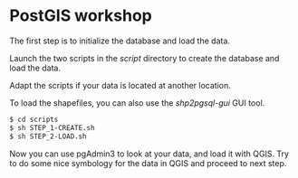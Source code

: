 PostGIS workshop
================

The first step is to initialize the database and load the data.

Launch the two scripts in the _script_ directory to create the database and load the data.

Adapt the scripts if your data is located at another location.

To load the shapefiles, you can also use the _shp2pgsql-gui_ GUI tool.

```bash
$ cd scripts
$ sh STEP_1-CREATE.sh
$ sh STEP_2-LOAD.sh
```

Now you can use pgAdmin3 to look at your data, and load it with QGIS.
Try to do some nice symbology for the data in QGIS and proceed to next step.
